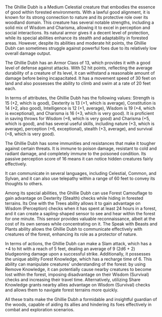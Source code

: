 The Ghillie Dubh is a Medium Celestial creature that embodies the essence of good within forested environments. With a lawful good alignment, it is known for its strong connection to nature and its protective role over its woodland domain. This creature has several notable strengths, including a solid mix of Wisdom and Charisma, allowing it to excel in perception and social interactions. Its natural armor gives it a decent level of protection, while its special abilities enhance its stealth and adaptability in forested areas. However, despite its abilities and moderate hit points, the Ghillie Dubh can sometimes struggle against powerful foes due to its relatively low overall damage output. 

The Ghillie Dubh has an Armor Class of 13, which provides it with a good level of defense against attacks. With 52 hit points, reflecting the average durability of a creature of its level, it can withstand a reasonable amount of damage before being incapacitated. It has a movement speed of 30 feet on land and also possesses the ability to climb and swim at a rate of 20 feet each.

In terms of attributes, the Ghillie Dubh has the following values: Strength is 15 (+2, which is good), Dexterity is 13 (+1, which is average), Constitution is 14 (+2, also good), Intelligence is 12 (+1, average), Wisdom is 19 (+4, which is exceptional), and Charisma is 16 (+3, which is very good). It is proficient in saving throws for Wisdom (+6, which is very good) and Charisma (+5, which is good), and has several useful skills, including nature (+3, which is average), perception (+6, exceptional), stealth (+3, average), and survival (+8, which is very good).

The Ghillie Dubh has some immunities and resistances that make it tougher against certain threats. It is immune to poison damage, resistant to cold and radiant damage, and completely immune to the poisoned condition. Its passive perception score of 16 means it can notice hidden creatures fairly effectively.

It can communicate in several languages, including Celestial, Common, and Sylvan, and it can also use telepathy within a range of 60 feet to convey its thoughts to others.

Among its special abilities, the Ghillie Dubh can use Forest Camouflage to gain advantage on Dexterity (Stealth) checks while hiding in forested terrains. Its One with the Trees ability allows it to gain advantage on Wisdom (Perception) checks when it has spent at least 24 hours in a forest, and it can create a sapling-shaped sensor to see and hear within the forest for one minute. This sensor provides valuable reconnaissance, albeit at the cost of its own senses while concentrating on it. The Speak with Beasts and Plants ability allows the Ghillie Dubh to communicate effectively with creatures of the forest, enhancing its role as a protector of nature.

In terms of actions, the Ghillie Dubh can make a Slam attack, which has a +4 to hit with a reach of 5 feet, dealing an average of 9 (2d6 + 2) bludgeoning damage upon a successful strike. Additionally, it possesses the unique ability Forest Knowledge, which has a recharge time of 6. This ability can manipulate creatures' understanding of the forest: by using Remove Knowledge, it can potentially cause nearby creatures to become lost within the forest, imposing disadvantage on their Wisdom (Survival) checks and increasing their travel time. Alternatively, utilizing Share Knowledge grants nearby allies advantage on Wisdom (Survival) checks and allows them to navigate forest terrains more quickly.

All these traits make the Ghillie Dubh a formidable and insightful guardian of the woods, capable of aiding its allies and hindering its foes effectively in combat and exploration scenarios.